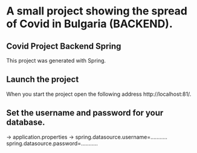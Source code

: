 # A small project showing the spread of Covid in Bulgaria (BACKEND).

## Covid Project Backend Spring
This project was generated with Spring.

## Launch the project
When you start the project оpen the following address http://localhost:81/.

## Set the username and password for your database.
-> application.properties -> 
  spring.datasource.username=...........
  spring.datasource.password=...........
